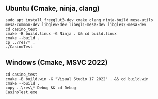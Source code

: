 ﻿Ubuntu (Cmake, ninja, clang)
---

```console
sudo apt install freeglut3-dev cmake clang ninja-build mesa-utils mesa-common-dev libglew-dev libegl1-mesa-dev libgles2-mesa-dev
cd casino_test
cmake -B build.linux -G Ninja . && cd build.linux
cmake --build .
cp ../res/* .
./CasinoTest
```

Windows (Cmake, MSVC 2022)
---

```console
cd casino_test
cmake -B build.win -G "Visual Studio 17 2022" . && cd build.win
cmake --build .
copy ..\res\* Debug && cd Debug
CasinoTest.exe
```
